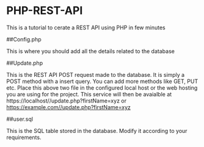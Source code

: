 # PHP-REST-API
This is a tutorial to cerate a REST API using PHP in few minutes

##Config.php

This is where you should add all the details related to the database

##Update.php

This is the REST API POST request made to the database. It is simply a POST method with a insert query.
You can add more methods like GET, PUT etc. Place this above two file in the configured local host or the web hosting
you are using for the project.
This service will then be avaialble at https://localhost//update.php?firstName=xyz or https://example.com//update.php?firstName=xyz

##user.sql

This is the SQL table stored in the database. Modify it according to your requirements.


